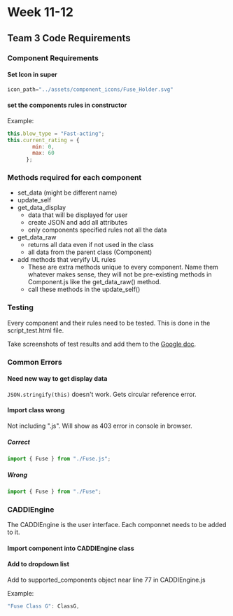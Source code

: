 # Week 11-12

## Team 3 Code Requirements

### Component Requirements
#### Set Icon in super
```JavaScript
icon_path="../assets/component_icons/Fuse_Holder.svg"
```
#### set the components rules in constructor
Example:
```JavaScript
this.blow_type = "Fast-acting";
this.current_rating = {
        min: 0,
        max: 60
      };
```

### Methods required for each component 

* set_data (might be different name)
* update_self
* get_data_display
  * data that will be displayed for user
  * create JSON and add all attributes
  * only components specified rules not all the data
* get_data_raw
  * returns all data even if not used in the class
  * all data from the parent class (Component)
* add methods that veryify UL rules
  * These are extra methods unique to every component. Name them whatever makes sense, they will not be pre-existing methods in Component.js like the get_data_raw() method.
  * call these methods in the update_self() 
 
### Testing
Every component and their rules need to be tested. This is done in the script_test.html file. 

Take screenshots of test results and add them to the [Google doc](https://docs.google.com/document/d/1PfHwYXdYXG7enOpExL34GHl3MsXq5j4tDzYi8vV0YOE/edit?usp=sharing).

### Common Errors
#### Need new way to get display data
`JSON.stringify(this)` doesn't work. Gets circular reference error.

#### Import class wrong
Not including ".js". Will show as 403 error in console in browser.

##### Correct
```JavaScript
import { Fuse } from "./Fuse.js";
```

##### Wrong
```JavaScript
import { Fuse } from "./Fuse";
```

### CADDIEngine

The CADDIEngine is the user interface. Each componnet needs to be added to it. 

#### Import component into CADDIEngine class

#### Add to dropdown list
Add to supported_components object near line 77 in CADDIEngine.js

Example:
```JavaScript
"Fuse Class G": ClassG,
```
